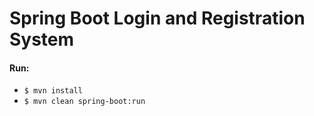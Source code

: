 # Spring Boot Login and Registration System

#### Run:

- `$ mvn install`
- `$ mvn clean spring-boot:run`

